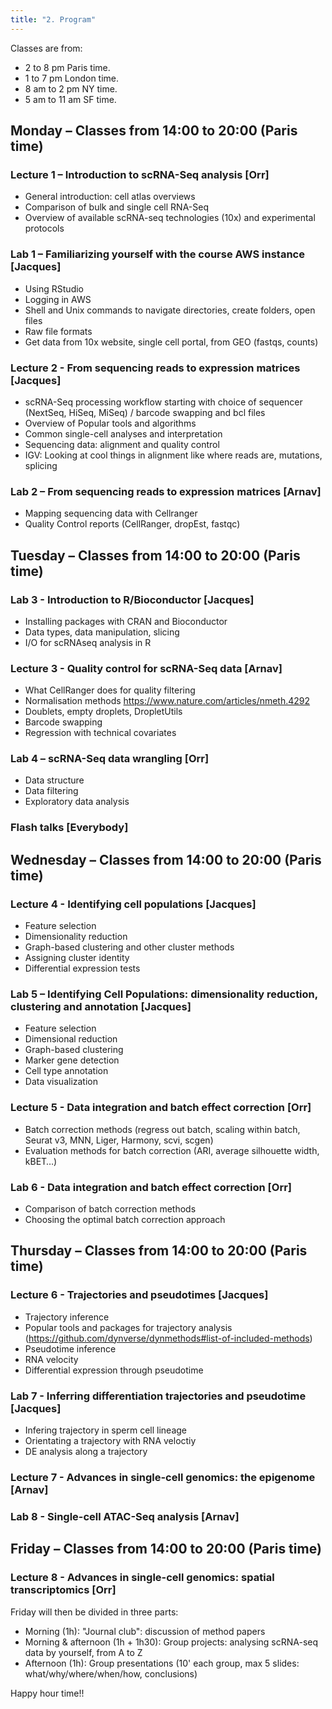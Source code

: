 ```yaml
---
title: "2. Program"
---
```


Classes are from: 

- 2 to 8 pm Paris time.
- 1 to 7 pm London time.
- 8 am to 2 pm NY time.
- 5 am to 11 am SF time.

## Monday – Classes from 14:00 to 20:00 (Paris time)

### Lecture 1 – Introduction to scRNA-Seq analysis [Orr] 

  - General introduction: cell atlas overviews
  - Comparison of bulk and single cell RNA-Seq
  - Overview of available scRNA-seq technologies (10x) and experimental protocols

### Lab 1 – Familiarizing yourself with the course AWS instance [Jacques] 

  - Using RStudio
  - Logging in AWS
  - Shell and Unix commands to navigate directories, create folders, open files
  - Raw file formats
  - Get data from 10x website, single cell portal, from GEO (fastqs, counts)

### Lecture 2 - From sequencing reads to expression matrices [Jacques] 

  - scRNA-Seq processing workflow starting with choice of sequencer (NextSeq, HiSeq, MiSeq) / barcode swapping and bcl files
  - Overview of Popular tools and algorithms
  - Common single-cell analyses and interpretation
  - Sequencing data: alignment and quality control
  - IGV: Looking at cool things in alignment like where reads are, mutations, splicing

### Lab 2 – From sequencing reads to expression matrices [Arnav] 

  - Mapping sequencing data with Cellranger
  - Quality Control reports (CellRanger, dropEst, fastqc)

## Tuesday – Classes from 14:00 to 20:00 (Paris time)

### Lab 3 - Introduction to R/Bioconductor [Jacques] 
  - Installing packages with CRAN and Bioconductor
  - Data types, data manipulation, slicing
  - I/O for scRNAseq analysis in R

### Lecture 3 - Quality control for scRNA-Seq data [Arnav] 
  - What CellRanger does for quality filtering
  - Normalisation methods https://www.nature.com/articles/nmeth.4292
  - Doublets, empty droplets, DropletUtils
  - Barcode swapping
  - Regression with technical covariates

### Lab 4 – scRNA-Seq data wrangling [Orr]  
  - Data structure
  - Data filtering
  - Exploratory data analysis

### Flash talks [Everybody] 

## Wednesday – Classes from 14:00 to 20:00 (Paris time)

### Lecture 4 - Identifying cell populations [Jacques] 
  - Feature selection
  - Dimensionality reduction
  - Graph-based clustering and other cluster methods
  - Assigning cluster identity
  - Differential expression tests

### Lab 5 – Identifying Cell Populations: dimensionality reduction, clustering and annotation [Jacques] 
  - Feature selection
  - Dimensional reduction 
  - Graph-based clustering
  - Marker gene detection
  - Cell type annotation
  - Data visualization

### Lecture 5 - Data integration and batch effect correction [Orr] 
  - Batch correction methods (regress out batch, scaling within batch, Seurat v3, MNN, Liger, Harmony, scvi, scgen)
  - Evaluation methods for batch correction (ARI, average silhouette width, kBET…)

### Lab 6 - Data integration and batch effect correction [Orr] 
  - Comparison of batch correction methods
  - Choosing the optimal batch correction approach

## Thursday – Classes from 14:00 to 20:00 (Paris time)

### Lecture 6 - Trajectories and pseudotimes [Jacques] 
  - Trajectory inference
  - Popular tools and packages for trajectory analysis (https://github.com/dynverse/dynmethods#list-of-included-methods)
  - Pseudotime inference
  - RNA velocity 
  - Differential expression through pseudotime

### Lab 7 - Inferring differentiation trajectories and pseudotime [Jacques] 
  - Infering trajectory in sperm cell lineage
  - Orientating a trajectory with RNA veloctiy
  - DE analysis along a trajectory

### Lecture 7 - Advances in single-cell genomics: the epigenome [Arnav] 

### Lab 8 - Single-cell ATAC-Seq analysis [Arnav] 

## Friday – Classes from 14:00 to 20:00 (Paris time)

### Lecture 8 - Advances in single-cell genomics: spatial transcriptomics [Orr] 

Friday will then be divided in three parts: 

- Morning (1h): "Journal club": discussion of method papers
- Morning & afternoon (1h + 1h30): Group projects: analysing scRNA-seq data by yourself, from A to Z
- Afternoon (1h): Group presentations (10' each group, max 5 slides: what/why/where/when/how, conclusions)

Happy hour time!!

